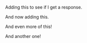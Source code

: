 Adding this to see if I get a response.

And now adding this.

And even more of this!

And another one!

